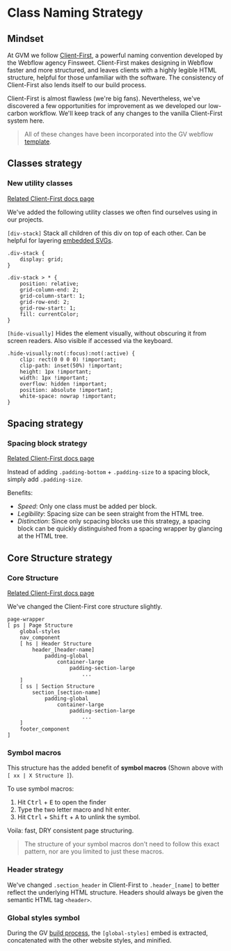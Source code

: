 # Class Naming Strategy

## Mindset

At GVM we follow [Client-First](https://finsweet.com/client-first), a powerful naming convention developed by the Webflow agency Finsweet. Client-First makes designing in Webflow faster and more structured, and leaves clients with a highly legible HTML structure, helpful for those unfamiliar with the software. The consistency of Client-First also lends itself to our build process. 

Client-First is almost flawless (we're big fans). Nevertheless, we've discovered a few opportunities for improvement as we developed our low-carbon workflow. We'll keep track of any changes to the vanilla Client-First system here.

> All of these changes have been incorporated into the GV webflow [template](https://preview.webflow.com/preview/gv-template?utm_medium=preview_link&utm_source=dashboard&utm_content=gv-template&preview=a7478f51e9f47fecf64f59752f832e30&workflow=preview).

## Classes strategy

### New utility classes

[Related Client-First docs page](https://www.finsweet.com/client-first/docs/utility-class-systems)

We've added the following utility classes we often find ourselves using in our projects.

`[div-stack]`
Stack all children of this div on top of each other. Can be helpful for layering [embedded SVGs](/vectors).

```
.div-stack {
	display: grid;
}

.div-stack > * {
	position: relative;
	grid-column-end: 2;
	grid-column-start: 1;
	grid-row-end: 2;
	grid-row-start: 1;
	fill: currentColor;
}
```

`[hide-visually]`
Hides the element visually, without obscuring it from screen readers. Also visible if accessed via the keyboard.

```
.hide-visually:not(:focus):not(:active) {
	clip: rect(0 0 0 0) !important;
	clip-path: inset(50%) !important;
	height: 1px !important;
	width: 1px !important;
	overflow: hidden !important;
	position: absolute !important;
	white-space: nowrap !important;
}
```

## Spacing strategy

### Spacing block strategy

[Related Client-First docs page](https://www.finsweet.com/client-first/docs/spacing-strategy/#spacing-block-strategy)

Instead of adding `.padding-bottom` + `.padding-size` to a spacing block, simply add `.padding-size`.

Benefits:

-   _Speed_: Only one class must be added per block.
-   _Legibility_: Spacing size can be seen straight from the HTML tree.
-   _Distinction_: Since only scpacing blocks use this strategy, a spacing block can be quickly distinguished from a spacing wrapper by glancing at the HTML tree.

## Core Structure strategy

### Core Structure

[Related Client-First docs page](https://www.finsweet.com/client-first/docs/core-structure-strategy)

We've changed the Client-First core structure slightly.

```
page-wrapper
[ ps | Page Structure
	global-styles
	nav_component
	[ hs | Header Structure
		header_[header-name]
			padding-global
				container-large
					padding-section-large
						...
	]
	[ ss | Section Structure
		section_[section-name]
			padding-global
				container-large
					padding-section-large
						...
	]
	footer_component
]
```

### Symbol macros

This structure has the added benefit of **symbol macros** (Shown above with `[ xx | X Structure ]`).

To use symbol macros:

1. Hit <kbd>Ctrl</kbd> + <kbd>E</kbd> to open the finder
2. Type the two letter macro and hit enter.
3. Hit <kbd>Ctrl</kbd> + <kbd>Shift</kbd> + <kbd>A</kbd> to unlink the symbol.

Voila: fast, DRY consistent page structuring.

> The structure of your symbol macros don't need to follow this exact pattern, nor are you limited to just these macros.

### Header strategy

We've changed `.section_header` in Client-First to `.header_[name]` to better reflect the underlying HTML structure. Headers should always be given the semantic HTML tag `<header>`.

### Global styles symbol

During the GV [build process](#), the `[global-styles]` embed is extracted, concatenated with the other website styles, and minified.
